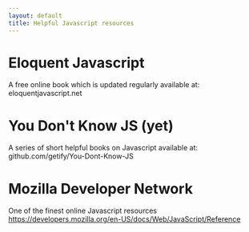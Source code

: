 ```yaml
---
layout: default
title: Helpful Javascript resources
---
```


# Eloquent Javascript
A free online book which is updated regularly available at: eloquentjavascript.net

# You Don't Know JS (yet)
A series of short helpful books on Javascript available at: github.com/getify/You-Dont-Know-JS

# Mozilla Developer Network
One of the finest online Javascript resources https://developers.mozilla.org/en-US/docs/Web/JavaScript/Reference